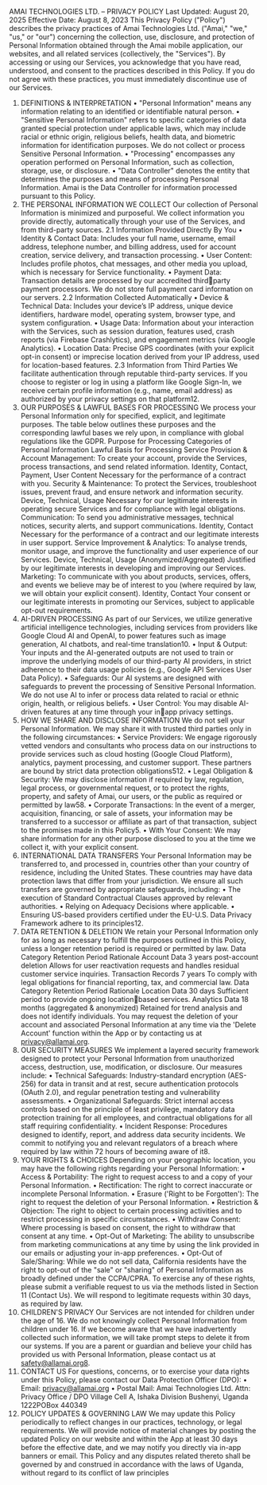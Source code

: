 AMAI TECHNOLOGIES LTD. – PRIVACY POLICY
Last Updated: August 20, 2025
Effective Date: August 8, 2023
This Privacy Policy ("Policy") describes the privacy practices of Amai Technologies Ltd. 
("Amai," "we," "us," or "our") concerning the collection, use, disclosure, and 
protection of Personal Information obtained through the Amai mobile application, 
our websites, and all related services (collectively, the "Services").
By accessing or using our Services, you acknowledge that you have read, understood, 
and consent to the practices described in this Policy. If you do not agree with these 
practices, you must immediately discontinue use of our Services.
1. DEFINITIONS & INTERPRETATION
• "Personal Information" means any information relating to an identified or 
identifiable natural person.
• "Sensitive Personal Information" refers to specific categories of data granted 
special protection under applicable laws, which may include racial or ethnic 
origin, religious beliefs, health data, and biometric information for 
identification purposes. We do not collect or process Sensitive Personal 
Information.
• "Processing" encompasses any operation performed on Personal Information, 
such as collection, storage, use, or disclosure.
• "Data Controller" denotes the entity that determines the purposes and 
means of processing Personal Information. Amai is the Data Controller for 
information processed pursuant to this Policy.
2. THE PERSONAL INFORMATION WE COLLECT
Our collection of Personal Information is minimized and purposeful. We collect 
information you provide directly, automatically through your use of the Services, and 
from third-party sources.
2.1 Information Provided Directly By You
• Identity & Contact Data: Includes your full name, username, email address, 
telephone number, and billing address, used for account creation, service 
delivery, and transaction processing.
• User Content: Includes profile photos, chat messages, and other media you 
upload, which is necessary for Service functionality.
• Payment Data: Transaction details are processed by our accredited third￾party payment processors. We do not store full payment card information on 
our servers.
2.2 Information Collected Automatically
• Device & Technical Data: Includes your device’s IP address, unique device 
identifiers, hardware model, operating system, browser type, and system 
configuration.
• Usage Data: Information about your interaction with the Services, such as 
session duration, features used, crash reports (via Firebase Crashlytics), and 
engagement metrics (via Google Analytics).
• Location Data: Precise GPS coordinates (with your explicit opt-in consent) or 
imprecise location derived from your IP address, used for location-based 
features.
2.3 Information from Third Parties
We facilitate authentication through reputable third-party services. If you choose to 
register or log in using a platform like Google Sign-In, we receive certain profile 
information (e.g., name, email address) as authorized by your privacy settings on 
that platform12.
3. OUR PURPOSES & LAWFUL BASES FOR PROCESSING
We process your Personal Information only for specified, explicit, and legitimate 
purposes. The table below outlines these purposes and the corresponding lawful 
bases we rely upon, in compliance with global regulations like the GDPR.
Purpose for Processing Categories of Personal 
Information Lawful Basis for Processing
Service Provision & Account 
Management: To create your account, 
provide the Services, process 
transactions, and send related 
information.
Identity, Contact, Payment, 
User Content
Necessary for the performance 
of a contract with you.
Security & Maintenance: To protect the 
Services, troubleshoot issues, prevent 
fraud, and ensure network and 
information security.
Device, Technical, Usage
Necessary for our legitimate 
interests in operating secure 
Services and for compliance 
with legal obligations.
Communication: To send you 
administrative messages, technical 
notices, security alerts, and support 
communications.
Identity, Contact
Necessary for the performance 
of a contract and our legitimate 
interests in user support.
Service Improvement & Analytics: To 
analyse trends, monitor usage, and 
improve the functionality and user 
experience of our Services.
Device, Technical, Usage 
(Anonymized/Aggregated)
Justified by our legitimate 
interests in developing and 
improving our Services.
Marketing: To communicate with you 
about products, services, offers, and 
events we believe may be of interest to 
you (where required by law, we will 
obtain your explicit consent).
Identity, Contact
Your consent or our legitimate 
interests in promoting our 
Services, subject to applicable 
opt-out requirements.
4. AI-DRIVEN PROCESSING
As part of our Services, we utilize generative artificial intelligence technologies, 
including services from providers like Google Cloud AI and OpenAI, to power 
features such as image generation, AI chatbots, and real-time translation10.
• Input & Output: Your inputs and the AI-generated outputs are not used to 
train or improve the underlying models of our third-party AI providers, in 
strict adherence to their data usage policies (e.g., Google API Services User 
Data Policy).
• Safeguards: Our AI systems are designed with safeguards to prevent the 
processing of Sensitive Personal Information. We do not use AI to infer or 
process data related to racial or ethnic origin, health, or religious beliefs.
• User Control: You may disable AI-driven features at any time through your in￾app privacy settings.
5. HOW WE SHARE AND DISCLOSE INFORMATION
We do not sell your Personal Information. We may share it with trusted third parties 
only in the following circumstances:
• Service Providers: We engage rigorously vetted vendors and consultants who 
process data on our instructions to provide services such as cloud hosting 
(Google Cloud Platform), analytics, payment processing, and customer 
support. These partners are bound by strict data protection obligations512.
• Legal Obligation & Security: We may disclose information if required by law, 
regulation, legal process, or governmental request, or to protect the rights, 
property, and safety of Amai, our users, or the public as required or 
permitted by law58.
• Corporate Transactions: In the event of a merger, acquisition, financing, or 
sale of assets, your information may be transferred to a successor or affiliate 
as part of that transaction, subject to the promises made in this Policy5.
• With Your Consent: We may share information for any other purpose 
disclosed to you at the time we collect it, with your explicit consent.
6. INTERNATIONAL DATA TRANSFERS
Your Personal Information may be transferred to, and processed in, countries other 
than your country of residence, including the United States. These countries may 
have data protection laws that differ from your jurisdiction.
We ensure all such transfers are governed by appropriate safeguards, including:
• The execution of Standard Contractual Clauses approved by relevant 
authorities.
• Relying on Adequacy Decisions where applicable.
• Ensuring US-based providers certified under the EU-U.S. Data Privacy 
Framework adhere to its principles12.
7. DATA RETENTION & DELETION
We retain your Personal Information only for as long as necessary to fulfill the 
purposes outlined in this Policy, unless a longer retention period is required or 
permitted by law.
Data Category Retention Period Rationale
Account Data 3 years post-account 
deletion
Allows for user reactivation requests and handles 
residual customer service inquiries.
Transaction Records 7 years To comply with legal obligations for financial 
reporting, tax, and commercial law.
Data Category Retention Period Rationale
Location Data 30 days Sufficient period to provide ongoing location￾based services.
Analytics Data
18 months 
(aggregated & 
anonymized)
Retained for trend analysis and does not identify 
individuals.
You may request the deletion of your account and associated Personal Information 
at any time via the 'Delete Account' function within the App or by contacting us 
at privacy@allamai.org.
8. OUR SECURITY MEASURES
We implement a layered security framework designed to protect your Personal 
Information from unauthorized access, destruction, use, modification, or disclosure. 
Our measures include:
• Technical Safeguards: Industry-standard encryption (AES-256) for data in 
transit and at rest, secure authentication protocols (OAuth 2.0), and regular 
penetration testing and vulnerability assessments.
• Organizational Safeguards: Strict internal access controls based on the 
principle of least privilege, mandatory data protection training for all 
employees, and contractual obligations for all staff requiring confidentiality.
• Incident Response: Procedures designed to identify, report, and address data 
security incidents. We commit to notifying you and relevant regulators of a 
breach where required by law within 72 hours of becoming aware of it8.
9. YOUR RIGHTS & CHOICES
Depending on your geographic location, you may have the following rights regarding 
your Personal Information:
• Access & Portability: The right to request access to and a copy of your 
Personal Information.
• Rectification: The right to correct inaccurate or incomplete Personal 
Information.
• Erasure ('Right to be Forgotten'): The right to request the deletion of your 
Personal Information.
• Restriction & Objection: The right to object to certain processing activities 
and to restrict processing in specific circumstances.
• Withdraw Consent: Where processing is based on consent, the right to 
withdraw that consent at any time.
• Opt-Out of Marketing: The ability to unsubscribe from marketing 
communications at any time by using the link provided in our emails or 
adjusting your in-app preferences.
• Opt-Out of Sale/Sharing: While we do not sell data, California residents have 
the right to opt-out of the "sale" or "sharing" of Personal Information as 
broadly defined under the CCPA/CPRA.
To exercise any of these rights, please submit a verifiable request to us via the 
methods listed in Section 11 (Contact Us). We will respond to legitimate requests 
within 30 days, as required by law.
10. CHILDREN'S PRIVACY
Our Services are not intended for children under the age of 16. We do not 
knowingly collect Personal Information from children under 16. If we become aware 
that we have inadvertently collected such information, we will take prompt steps to 
delete it from our systems.
If you are a parent or guardian and believe your child has provided us with Personal 
Information, please contact us at safety@allamai.org8.
11. CONTACT US
For questions, concerns, or to exercise your data rights under this Policy, please 
contact our Data Protection Officer (DPO):
• Email: privacy@allamai.org
• Postal Mail:
Amai Technologies Ltd.
Attn: Privacy Office / DPO
Village Cell A, Ishaka Division
Bushenyi, Uganda 1222POBox 440349
12. POLICY UPDATES & GOVERNING LAW
We may update this Policy periodically to reflect changes in our practices, 
technology, or legal requirements. We will provide notice of material changes by 
posting the updated Policy on our website and within the App at least 30 days before 
the effective date, and we may notify you directly via in-app banners or email.
This Policy and any disputes related thereto shall be governed by and construed in 
accordance with the laws of Uganda, without regard to its conflict of law principles
